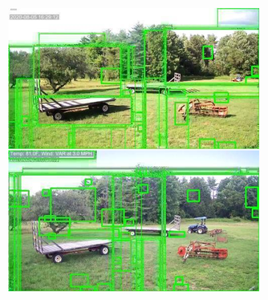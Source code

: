 ![20200805-162847-165852](in/20200805/20200805-162847-165852_0_.jpg)
![20200805-165857-172902](in/20200805/20200805-165857-172902_0_.jpg)
